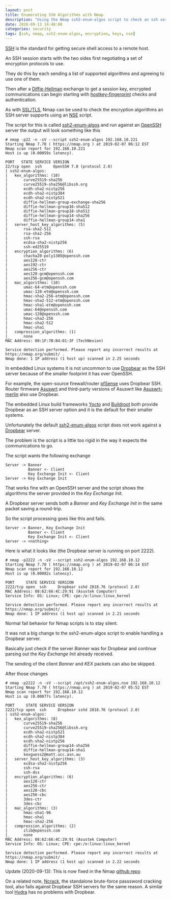 ```yaml
---
layout: post
title: Enumerating SSH Algorithms with Nmap
description: "Using the Nmap ssh2-enum-algos script to check an ssh server"
date: 2020-09-13 14:40:00
categories: security
tags: [ssh, nmap, ssh2-enum-algos, encryption, keys, nse]
---
```


[SSH][ssh] is the standard for getting secure shell access to a remote host.

An SSH session starts with the two sides first negotiating a set of encryption protocols to use.

They do this by each sending a list of supported algorithms and agreeing to use one of them.

Then after a [Diffie-Hellman][diffie-hellman] exchange to get a session key, encrypted communications can begin starting with [hostkey-fingerprint][hostkey-fingerprints] checks and authentication.

As with [SSL/TLS][nmap-tls-check], Nmap can be used to check the encryption algorithms an SSH server supports using an [NSE][nsedoc] script.

The script for this is called [ssh2-enum-algos][ssh2-enum-algos] and run against an [OpenSSH][openssh] server the output will look something like this

    # nmap -p22 -n -sV --script ssh2-enum-algos 192.168.10.221
    Starting Nmap 7.70 ( https://nmap.org ) at 2019-02-07 06:12 EST
    Nmap scan report for 192.168.10.221
    Host is up (0.00059s latency).

    PORT   STATE SERVICE VERSION
    22/tcp open  ssh     OpenSSH 7.8 (protocol 2.0)
    | ssh2-enum-algos:
    |   kex_algorithms: (10)
    |       curve25519-sha256
    |       curve25519-sha256@libssh.org
    |       ecdh-sha2-nistp256
    |       ecdh-sha2-nistp384
    |       ecdh-sha2-nistp521
    |       diffie-hellman-group-exchange-sha256
    |       diffie-hellman-group16-sha512
    |       diffie-hellman-group18-sha512
    |       diffie-hellman-group14-sha256
    |       diffie-hellman-group14-sha1
    |   server_host_key_algorithms: (5)
    |       rsa-sha2-512
    |       rsa-sha2-256
    |       ssh-rsa
    |       ecdsa-sha2-nistp256
    |       ssh-ed25519
    |   encryption_algorithms: (6)
    |       chacha20-poly1305@openssh.com
    |       aes128-ctr
    |       aes192-ctr
    |       aes256-ctr
    |       aes128-gcm@openssh.com
    |       aes256-gcm@openssh.com
    |   mac_algorithms: (10)
    |       umac-64-etm@openssh.com
    |       umac-128-etm@openssh.com
    |       hmac-sha2-256-etm@openssh.com
    |       hmac-sha2-512-etm@openssh.com
    |       hmac-sha1-etm@openssh.com
    |       umac-64@openssh.com
    |       umac-128@openssh.com
    |       hmac-sha2-256
    |       hmac-sha2-512
    |       hmac-sha1
    |   compression_algorithms: (1)
    |_      none
    MAC Address: 00:1F:7B:B4:01:3F (TechNexion)

    Service detection performed. Please report any incorrect results at https://nmap.org/submit/ .
    Nmap done: 1 IP address (1 host up) scanned in 2.25 seconds



In embedded Linux systems it is not uncommon to use [Dropbear][dropbear] as the SSH server because of the smaller footprint it has over OpenSSH.

For example, the open-source firewall/router [pfSense][pfsense] uses Dropbear SSH. Router firmware [Asuswrt][asuswrt] and third-party versions of Asuswrt like [Asuswrt-merlin][asuswrt-merlin] also use Dropbear.

The embedded Linux build frameworks [Yocto][yocto] and [Buildroot][buildroot] both provide Dropbear as an SSH server option and it is the default for their smaller systems.

Unfortunately the default [ssh2-enum-algos][ssh2-enum-algos] script does not work against a [Dropbear][dropbear] server.

The problem is the script is a little too rigid in the way it expects the communications to go.

The script wants the following exchange

    Server -> Banner
              Banner <- Client
              Key Exchange Init <- Client
    Server -> Key Exchange Init

That works fine with an OpenSSH server and the script shows the algorithms the server provided in the *Key Exchange Init*.

A Dropbear server sends both a *Banner* and *Key Exchange Init* in the same packet saving a round-trip.

So the script processing goes like this and fails.

    Server -> Banner, Key Exchange Init
              Banner <- Client
              Key Exchange Init <- Client
    Server -> <nothing>


Here is what it looks like (the Dropbear server is running on port 2222).

    # nmap -p2222 -n -sV --script ssh2-enum-algos 192.168.10.12
    Starting Nmap 7.70 ( https://nmap.org ) at 2019-02-07 06:14 EST
    Nmap scan report for 192.168.10.12
    Host is up (0.00082s latency).

    PORT     STATE SERVICE VERSION
    2222/tcp open  ssh     Dropbear sshd 2018.76 (protocol 2.0)
    MAC Address: 08:62:66:4C:29:91 (Asustek Computer)
    Service Info: OS: Linux; CPE: cpe:/o:linux:linux_kernel

    Service detection performed. Please report any incorrect results at https://nmap.org/submit/ .
    Nmap done: 1 IP address (1 host up) scanned in 2.21 seconds

Normal fail behavior for Nmap scripts is to stay silent.

It was not a big change to the ssh2-enum-algos script to enable handling a Dropbear server.

Basically just check if the server *Banner* was for Dropbear and continue parsing out the *Key Exchange Init* already received.

The sending of the client *Banner* and *KEX* packets can also be skipped.

After those changes

    # nmap -p2222 -n -sV --script /opt/ssh2-enum-algos.nse 192.168.10.12
    Starting Nmap 7.70 ( https://nmap.org ) at 2019-02-07 05:52 EST
    Nmap scan report for 192.168.10.12
    Host is up (0.00077s latency).

    PORT     STATE SERVICE VERSION
    2222/tcp open  ssh     Dropbear sshd 2018.76 (protocol 2.0)
    | ssh2-enum-algos:
    |   kex_algorithms: (8)
    |       curve25519-sha256
    |       curve25519-sha256@libssh.org
    |       ecdh-sha2-nistp521
    |       ecdh-sha2-nistp384
    |       ecdh-sha2-nistp256
    |       diffie-hellman-group14-sha256
    |       diffie-hellman-group14-sha1
    |       kexguess2@matt.ucc.asn.au
    |   server_host_key_algorithms: (3)
    |       ecdsa-sha2-nistp256
    |       ssh-rsa
    |       ssh-dss
    |   encryption_algorithms: (6)
    |       aes128-ctr
    |       aes256-ctr
    |       aes128-cbc
    |       aes256-cbc
    |       3des-ctr
    |       3des-cbc
    |   mac_algorithms: (3)
    |       hmac-sha1-96
    |       hmac-sha1
    |       hmac-sha2-256
    |   compression_algorithms: (2)
    |       zlib@openssh.com
    |_      none
    MAC Address: 08:62:66:4C:29:91 (Asustek Computer)
    Service Info: OS: Linux; CPE: cpe:/o:linux:linux_kernel

    Service detection performed. Please report any incorrect results at https://nmap.org/submit/ .
    Nmap done: 1 IP address (1 host up) scanned in 2.22 seconds


Update (2020-09-13): This is now fixed in the Nmap [github repo][nmap-repo-fix]

On a related note, [Ncrack][ncrack], the standalone brute-force passsword cracking tool, also fails against Dropbear SSH servers for the same reason. A similar tool [Hydra][thc-hydra] has no problems with Dropbear.

[ssh]: https://en.wikipedia.org/wiki/Secure_Shell
[nmap-tls-check]: https://jumpnowtek.com/security/Using-nmap-to-check-certs-and-supported-algos.html
[nmap]: https://nmap.org/
[nsedoc]: https://nmap.org/nsedoc/
[ssh2-enum-algos]: https://nmap.org/nsedoc/scripts/ssh2-enum-algos.html
[dropbear]: https://matt.ucc.asn.au/dropbear/dropbear.html
[openssh]: https://www.openssh.com/
[yocto]: https://www.yoctoproject.org/
[buildroot]: https://buildroot.org/
[pfsense]: https://www.pfsense.org/
[asuswrt]: https://www.asus.com/us/ASUSWRT/
[asuswrt-merlin]: https://asuswrt.lostrealm.ca/
[diffie-hellman]: https://en.wikipedia.org/wiki/Diffie%E2%80%93Hellman_key_exchange
[nmap-pull]: https://github.com/nmap/nmap/pull/1460
[ncrack]: https://nmap.org/ncrack/
[ssh-brute]: https://nmap.org/nsedoc/scripts/ssh-brute.html
[hostkey-fingerprints]: https://jumpnowtek.com/security/SSH-Hostkey-Fingerprints.html
[thc-hydra]: https://github.com/vanhauser-thc/thc-hydra
[nmap-repo-fix]: https://github.com/nmap/nmap/commit/fa6bd3f901f7db831972cf35eec7f7c86c3bba9f

